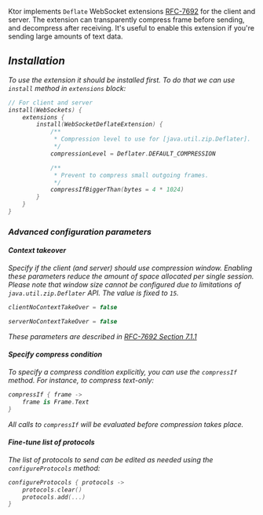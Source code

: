 [//]: # (title: WebSocket Deflate extension)

Ktor implements `Deflate` WebSocket extensions [RFC-7692](https://tools.ietf.org/html/rfc7692) 
for the client and server. The extension can transparently compress frame before sending, and decompress after receiving.
It's useful to enable this extension if you're sending large amounts of text data.

<var name="annotation_name" value="ExperimentalWebSocketExtensionsApi"/>
<var name="issue_number" value="688"/>
<include src="lib.md" include-id="experimental"/>

## Installation

To use the extension it should be installed first. To do that we can use `install` method in `extensions` block:

```kotlin
// For client and server
install(WebSockets) {
    extensions {
        install(WebSocketDeflateExtension) {
            /**
             * Compression level to use for [java.util.zip.Deflater].
             */
            compressionLevel = Deflater.DEFAULT_COMPRESSION

            /**
             * Prevent to compress small outgoing frames.
             */
            compressIfBiggerThan(bytes = 4 * 1024)
        }
    }
}
```

### Advanced configuration parameters 

#### Context takeover

Specify if the client (and server) should use compression window. Enabling these parameters reduce the amount of space 
allocated per single session. Please note that window size
cannot be configured due to limitations of `java.util.zip.Deflater` API. The value is fixed to `15`.

```kotlin
clientNoContextTakeOver = false

serverNoContextTakeOver = false
```

These parameters are described in [RFC-7692 Section 7.1.1](https://tools.ietf.org/html/rfc7692#section-7.1.1)

#### Specify compress condition

To specify a compress condition explicitly, you can use the `compressIf` method. For instance, to compress text-only:

```kotlin
compressIf { frame -> 
    frame is Frame.Text
}
```
All calls to `compressIf` will be evaluated before compression takes place.

#### Fine-tune list of protocols

The list of protocols to send can be edited as needed using the `configureProtocols` method:

```kotlin
configureProtocols { protocols ->
    protocols.clear()
    protocols.add(...)
}
```
